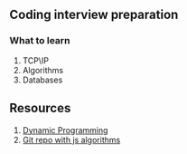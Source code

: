 ## Coding interview preparation

### What to learn
1. TCP\IP
2. Algorithms
3. Databases


## Resources
1. [Dynamic Programming](https://www.youtube.com/watch?v=rytTTvPdmLw)
2. [Git repo with js algorithms](https://github.com/jamiebuilds/itsy-bitsy-data-structures/blob/master/itsy-bitsy-data-structures.js)
